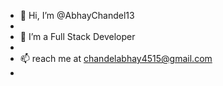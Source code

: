 - 👋 Hi, I’m @AbhayChandel13
-  
- 👀 I’m a Full Stack Developer
- 
- 📫  reach me at chandelabhay4515@gmail.com
- 

<!---
AbhayChandel13/AbhayChandel13 is a ✨ special ✨ repository because its `README.md` (this file) appears on your GitHub profile.
You can click the Preview link to take a look at your changes .
--->

